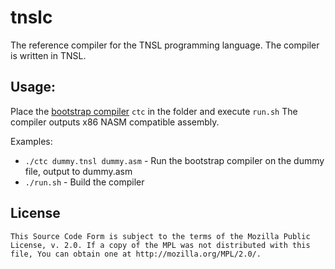 # tnslc

The reference compiler for the TNSL programming language.  The compiler is written in TNSL.

## Usage:

Place the [bootstrap compiler](https://git.cshift.net/CircleShift/ctc) `ctc` in the folder and execute `run.sh`
The compiler outputs x86 NASM compatible assembly.

Examples:
- `./ctc dummy.tnsl dummy.asm` - Run the bootstrap compiler on the dummy file, output to dummy.asm
- `./run.sh` - Build the compiler

## License

	This Source Code Form is subject to the terms of the Mozilla Public
	License, v. 2.0. If a copy of the MPL was not distributed with this
	file, You can obtain one at http://mozilla.org/MPL/2.0/.
